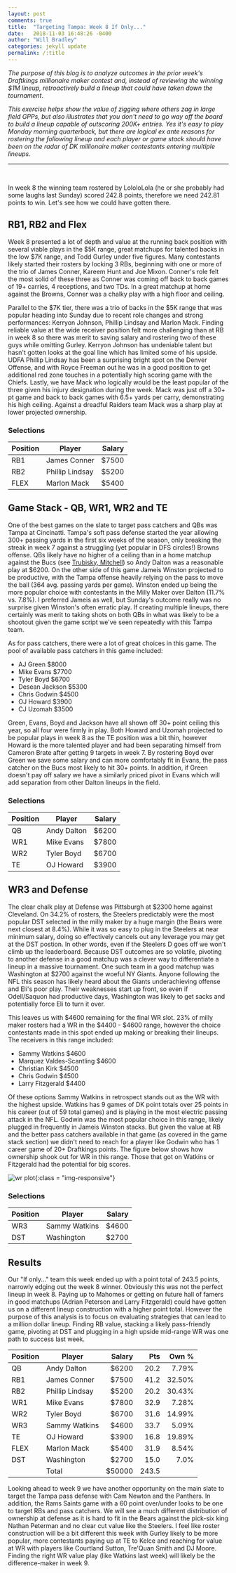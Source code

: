 ```yaml
---
layout: post
comments: true
title:  "Targeting Tampa: Week 8 If Only..."
date:   2018-11-03 16:48:26 -0400
author: "Will Bradley"
categories: jekyll update
permalink: /:title
---
```


_The purpose of this blog is to analyze outcomes in the prior week's Draftkings millionaire maker contest and, instead of reviewing the winning $1M lineup, retroactively build a lineup that could have taken down the tournament_.  
 
_This exercise helps show the value of zigging where others zag in large field GPPs, but also illustrates that you don't need to go way off the board to build a lineup capable of outscoring 200K+ entries.  Yes it's easy to play Monday morning quarterback, but there are logical ex ante reasons for rostering the following lineup and each player or game stack should have been on the radar of DK millionaire maker contestants entering multiple lineups_.

***

<br/>

In week 8 the winning team rostered by LololoLola (he or she probably had some laughs last Sunday) scored 242.8 points, therefore we need 242.81 points to win.  Let's see how we could have gotten there. 

## RB1, RB2 and Flex

Week 8 presented a lot of depth and value at the running back position with several viable plays in the $5K range, great matchups for talented backs in the low $7K range, and Todd Gurley under five figures.  Many contestants likely started their rosters by locking 3 RBs, beginning with one or more of the trio of James Conner, Kareem Hunt and Joe Mixon.  Conner's role felt the most solid of these three as Conner was coming off back to back games of 19+ carries, 4 receptions, and two TDs. In a great matchup at home against the Browns, Conner was a chalky play with a high floor and ceiling. 

Parallel to the $7K tier, there was a trio of backs in the $5K range that was popular heading into Sunday due to recent role changes and strong performances: Kerryon Johnson, Phillip Lindsay and Marlon Mack. Finding reliable value at the wide receiver position felt more challenging than at RB in week 8 so there was merit to saving salary and rostering two of these guys while omitting Gurley. Kerryon Johnson has undeniable talent but hasn't gotten looks at the goal line which has limited some of his upside. UDFA Phillip Lindsay has been a surprising bright spot on the Denver Offense, and with Royce Freeman out he was in a good position to get additional red zone touches in a potentially high scoring game with the Chiefs. Lastly, we have Mack who logically would be the least popular of the three given his injury designation during the week.  Mack was just off a 30+ pt game and back to back games with 6.5+ yards per carry, demonstrating his high ceiling. Against a dreadful Raiders team Mack was a sharp play at lower projected ownership. 

### Selections

| Position | Player      |  Salary |
|----------|-------------|--------:|
| RB1 |  James Conner    | $7500 |
| RB2 |  Phillip Lindsay | $5200 |
| FLEX | Marlon Mack     | $5400 |

## Game Stack - QB, WR1, WR2 and TE  

One of the best games on the slate to target pass catchers and QBs was Tampa at Cincinatti.  Tampa's soft pass defense started the year allowing 300+ passing yards in the first six weeks of the season, only breaking the streak in week 7 against a struggling (yet popular in DFS circles!) Browns offense.  QBs likely have no higher of a ceiling than in a home matchup against the Bucs (see [Trubisky, Mitchell][mitch-trubisky]) so Andy Dalton was a reasonable play at $6200.  On the other side of this game Jameis Winston projected to be productive, with the Tampa offense heavily relying on the pass to move the ball (364 avg. passing yards per game). Winston ended up being the more popular choice with contestants in the Milly Maker over Dalton (11.7% vs. 7.8%). I preferred Jameis as well, but Sunday's outcome really was no surprise given Winston's often erratic play.  If creating multiple lineups, there certainly was merit to taking shots on both QBs in what was likely to be a shootout given the game script we've seen repeatedly with this Tampa team.

As for pass catchers, there were a lot of great choices in this game.  The pool of available pass catchers in this game
included:

- AJ Green $8000
- Mike Evans $7700
- Tyler Boyd $6700
- Desean Jackson $5300
- Chris Godwin $4500
- OJ Howard $3900
- CJ Uzomah $3500

Green, Evans, Boyd and Jackson have all shown off 30+ point ceiling this year, so all four were firmly in play.  Both Howard and Uzomah projected to be popular plays in week 8 as the TE position was a bit thin, however Howard is the more talented player and had been separating himself from Cameron Brate after getting 9 targets in week 7.  By rostering Boyd over Green we save some salary and can more comfortably fit in Evans, the pass catcher on the Bucs most likely to hit 30+ points. In addition, if Green doesn't pay off salary we have a similarly priced pivot in Evans which will add separation from other Dalton lineups in the field.

### Selections

| Position | Player      |  Salary |
|----------|-------------|--------:|
| QB |  Andy Dalton    | $6200 |
| WR1 |  Mike Evans | $7800 |
| WR2 | Tyler Boyd     | $6700 |
| TE  | OJ Howard      | $3900 |

## WR3 and Defense

The clear chalk play at Defense was Pittsburgh at $2300 home against Cleveland.  On 34.2% of rosters, the Steelers predictably were the most popular DST selected in the milly maker by a huge margin (the Bears were next closest at 8.4%).  While it was so easy to plug in the Steelers at near minimum salary, doing so effectively cancels out any leverage you may get at the DST postion. In other words, even if the Steelers D goes off we won't climb up the leaderboard.  Because DST outcomes are so volatile, pivoting to another defense in a good matchup was a clever way to differentiate a lineup in a massive tournament. One such team in a good matchup was Washington at $2700 against the woeful NY Giants.  Anyone following the NFL this season has likely heard about the Giants underachieving offense and Eli's poor play.  Their weaknesses start up front, so even if Odell/Saquon had productive days, Washington was likely to get sacks and potentially force Eli to turn it over.  

This leaves us with $4600 remaining for the final WR slot. 23% of milly maker rosters had a WR in the $4400 - $4600 range, however the choice contestants made in this spot ended up making or breaking their lineups.  The receivers in this range included:

- Sammy Watkins $4600
- Marquez Valdes-Scantling $4600
- Christian Kirk $4500
- Chris Godwin $4500
- Larry Fitzgerald $4400

Of these options Sammy Watkins in retrospect stands out as the WR with the highest upside. Watkins has 9 games of DK point totals over 25 points in his career (out of 59 total games) and is playing in the most electric passing attack in the NFL.  Godwin was the most popular choice in this range, likely plugged in frequently in Jameis Winston stacks. But given the value at RB and the better pass catchers available in that game (as covered in the game stack section) we didn't need to reach for a player like Godwin who has 1 career game of 20+ Draftkings points.  The figure below shows how ownership shook out for WR in this range.  Those that got on Watkins or Fitzgerald had the potential for big scores. 

![wr plot]({{site.baseurl}}/img/wr_plt.png){:class = "img-responsive"}

### Selections

| Position | Player      |  Salary |
|----------|-------------|--------:|
| WR3 |  Sammy Watkins    | $4600 |
| DST |  Washington | $2700 |

## Results

Our "If only..." team this week ended up with a point total of 243.5 points, narrowly edging out the week 8 winner.  Obviously this was not the perfect lineup in week 8. Paying up to Mahomes or getting on future hall of famers in good matchups (Adrian Peterson and Larry Fitzgerald) could have gotten us on a different lineup construction with a higher point total.  However the purpose of this analysis is to focus on evaluating strategies that can lead to a million dollar lineup.  Finding RB value, stacking a likely pass-friendly game, pivoting at DST and plugging in a high upside mid-range WR was one path to success last week.  

| Position | Player      |  Salary | Pts| Own %|
|----------|-------------|--------:|----:|-----:|
| QB |  Andy Dalton    | $6200 | 20.2 | 7.79% |
| RB1 |  James Conner    | $7500 | 41.2 | 32.50% |
| RB2 |  Phillip Lindsay | $5200 | 20.2 | 30.43% |
| WR1 |  Mike Evans | $7800 | 32.9 | 7.28% |
| WR2 | Tyler Boyd     | $6700 | 31.6 | 14.99% |
| WR3 |  Sammy Watkins    | $4600 | 33.7 | 5.09% |
| TE  | OJ Howard      | $3900 | 16.8 | 19.89% |
| FLEX | Marlon Mack     | $5400 | 31.9 | 8.54% |
| DST |  Washington | $2700 | 15.0 | 7.0% |
|     | Total       | $50000 | 243.5 | |

Looking ahead to week 9 we have another opportunity on the main slate to target the Tampa pass defense with Cam Newton and the Panthers.  In addition, the Rams Saints game with a 60 point over/under looks to be one to target RBs and pass catchers. We will see a much different distribution of ownership at defense as it is hard to fit in the Bears against the pick-six king Nathan Peterman and no clear cut value like the Steelers.  I feel like roster construction will be a bit different this week with Gurley likely to be more popular, more contestants paying up at TE to Kelce and reaching for value at WR with players like Courtland Sutton, Tre'Quan Smith and DJ Moore. Finding the right WR value play (like Watkins last week) will likely be the difference-maker in week 9.      

[mitch-trubisky]: https://www.pro-football-reference.com/boxscores/201809300chi.htm

